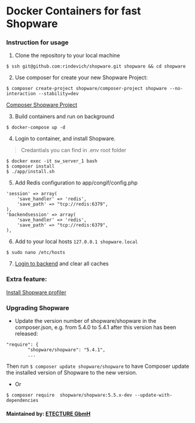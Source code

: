 # Docker Containers for fast Shopware
### Instruction for usage

1. Clone the repository to your local machine
```
$ ssh git@github.com:rindevich/shopware.git shopware && cd shopware
```
2. Use composer for create your new Shopware Project:
```
$ composer create-project shopware/composer-project shopware --no-interaction --stability=dev
```
[Composer Shopware Project](https://github.com/shopware/composer-project)

3. Build containers and run on background
```
$ docker-compose up -d
```
4. Login to container, and install Shopware.
> Credantials you can find in .env root folder
```
$ docker exec -it sw_server_1 bash
$ composer install
$ ./app/install.sh
```
5. Add Redis configuration to app/congif/config.php
```
'session' => array(
    'save_handler' => 'redis',
    'save_path' => "tcp://redis:6379",
),
'backendsession' => array(
    'save_handler' => 'redis',
    'save_path' => "tcp://redis:6379",
),
```
6. Add to your local hosts `127.0.0.1 shopware.local`
```
$ sudo nano /etc/hosts
```
7. [Login to backend](http://shopware.local/backend) and clear all caches

### Extra feature:
[Install Shopware profiler](https://github.com/FriendsOfShopware/FroshProfiler)

### Upgrading Shopware
* Update the version number of shopware/shopware in the composer.json, e.g. from 5.4.0 to 5.4.1 after this version has been released:
```
"require": {
        "shopware/shopware": "5.4.1",
        ...
```
Then run `$ composer update shopware/shopware` to have Composer update the installed version of Shopware to the new version. 
* Or
```
$ composer require  shopware/shopware:5.5.x-dev --update-with-dependencies
```
#### Maintained by: [ETECTURE GbmH](https://www.etecture.de)